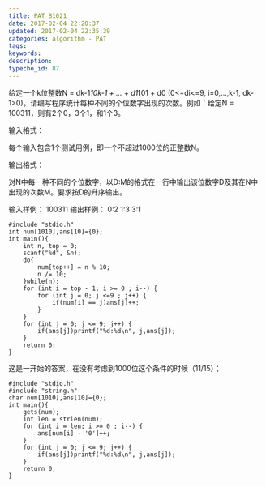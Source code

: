 ```yaml
---
title: PAT B1021
date: 2017-02-04 22:20:37
updated: 2017-02-04 22:35:39
categories: algorithm - PAT
tags: 
keywords:
description:
typecho_id: 87
---
```


给定一个k位整数N = dk-1*10k-1 + ... + d1*101 + d0 (0<=di<=9, i=0,...,k-1, dk-1>0)，请编写程序统计每种不同的个位数字出现的次数。例如：给定N = 100311，则有2个0，3个1，和1个3。

输入格式：

每个输入包含1个测试用例，即一个不超过1000位的正整数N。

输出格式：

对N中每一种不同的个位数字，以D:M的格式在一行中输出该位数字D及其在N中出现的次数M。要求按D的升序输出。

输入样例：
100311
输出样例：
0:2
1:3
3:1

    #include "stdio.h"
    int num[1010],ans[10]={0};
    int main(){
        int n, top = 0;
        scanf("%d", &n);
        do{
            num[top++] = n % 10;
            n /= 10;
        }while(n);
        for (int i = top - 1; i >= 0 ; i--) {
            for (int j = 0; j <=9 ; j++) {
                if(num[i] == j)ans[j]++;
            }
        }
        for (int j = 0; j <= 9; j++) {
            if(ans[j])printf("%d:%d\n", j,ans[j]);
        }
        return 0;
    }

这是一开始的答案，在没有考虑到1000位这个条件的时候（11/15）；

    #include "stdio.h"
    #include "string.h"
    char num[1010],ans[10]={0};
    int main(){
        gets(num);
        int len = strlen(num);
        for (int i = len; i >= 0 ; i--) {
            ans[num[i] - '0']++;
        }
        for (int j = 0; j <= 9; j++) {
            if(ans[j])printf("%d:%d\n", j,ans[j]);
        }
        return 0;
    }

